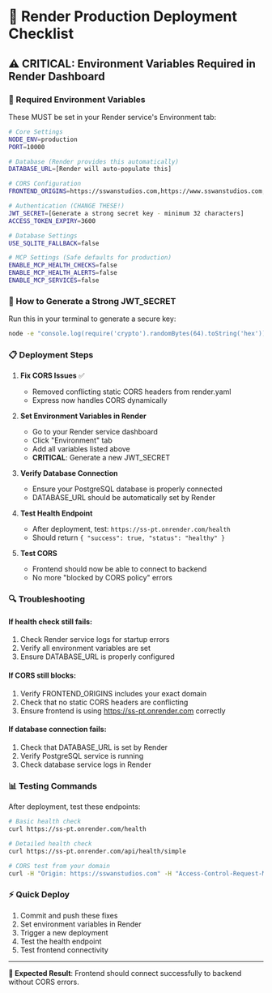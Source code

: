 # 🚀 Render Production Deployment Checklist

## ⚠️ **CRITICAL: Environment Variables Required in Render Dashboard**

### **🔐 Required Environment Variables**
These MUST be set in your Render service's Environment tab:

```bash
# Core Settings
NODE_ENV=production
PORT=10000

# Database (Render provides this automatically)
DATABASE_URL=[Render will auto-populate this]

# CORS Configuration
FRONTEND_ORIGINS=https://sswanstudios.com,https://www.sswanstudios.com,http://localhost:5173,http://localhost:5174

# Authentication (CHANGE THESE!)
JWT_SECRET=[Generate a strong secret key - minimum 32 characters]
ACCESS_TOKEN_EXPIRY=3600

# Database Settings
USE_SQLITE_FALLBACK=false

# MCP Settings (Safe defaults for production)
ENABLE_MCP_HEALTH_CHECKS=false
ENABLE_MCP_HEALTH_ALERTS=false
ENABLE_MCP_SERVICES=false
```

### **🔑 How to Generate a Strong JWT_SECRET**
Run this in your terminal to generate a secure key:
```bash
node -e "console.log(require('crypto').randomBytes(64).toString('hex'))"
```

### **📋 Deployment Steps**

1. **Fix CORS Issues** ✅
   - Removed conflicting static CORS headers from render.yaml
   - Express now handles CORS dynamically

2. **Set Environment Variables in Render**
   - Go to your Render service dashboard
   - Click "Environment" tab
   - Add all variables listed above
   - **CRITICAL**: Generate a new JWT_SECRET

3. **Verify Database Connection**
   - Ensure your PostgreSQL database is properly connected
   - DATABASE_URL should be automatically set by Render

4. **Test Health Endpoint**
   - After deployment, test: `https://ss-pt.onrender.com/health`
   - Should return `{ "success": true, "status": "healthy" }`

5. **Test CORS**
   - Frontend should now be able to connect to backend
   - No more "blocked by CORS policy" errors

### **🔍 Troubleshooting**

#### If health check still fails:
1. Check Render service logs for startup errors
2. Verify all environment variables are set
3. Ensure DATABASE_URL is properly configured

#### If CORS still blocks:
1. Verify FRONTEND_ORIGINS includes your exact domain
2. Check that no static CORS headers are conflicting
3. Ensure frontend is using https://ss-pt.onrender.com correctly

#### If database connection fails:
1. Check that DATABASE_URL is set by Render
2. Verify PostgreSQL service is running
3. Check database service logs in Render

### **📊 Testing Commands**

After deployment, test these endpoints:

```bash
# Basic health check
curl https://ss-pt.onrender.com/health

# Detailed health check
curl https://ss-pt.onrender.com/api/health/simple

# CORS test from your domain
curl -H "Origin: https://sswanstudios.com" -H "Access-Control-Request-Method: GET" -H "Access-Control-Request-Headers: X-Requested-With" -X OPTIONS https://ss-pt.onrender.com/health
```

### **⚡ Quick Deploy**

1. Commit and push these fixes
2. Set environment variables in Render
3. Trigger a new deployment
4. Test the health endpoint
5. Test frontend connectivity

---

**🎯 Expected Result**: Frontend should connect successfully to backend without CORS errors.
